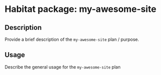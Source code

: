 # Habitat package: my-awesome-site

## Description

Provide a brief description of the `my-awesome-site` plan / purpose.

## Usage

Describe the general usage for the `my-awesome-site` plan
